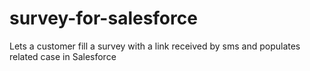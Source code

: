 # survey-for-salesforce
Lets a customer fill a survey with a link received by sms and populates related case in Salesforce
